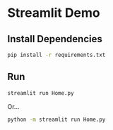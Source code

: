 # Streamlit Demo

## Install Dependencies

```bash
pip install -r requirements.txt
```

## Run

```bash
streamlit run Home.py
```

Or...
```bash
python -m streamlit run Home.py
```

